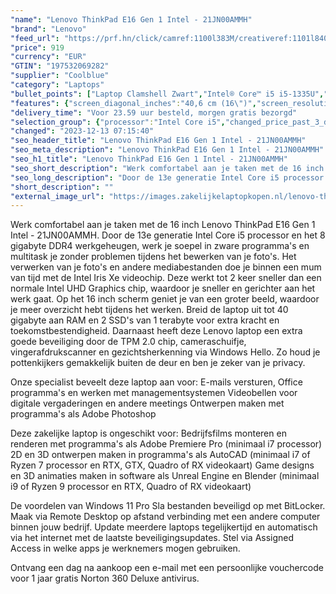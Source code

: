 ```yaml
---
"name": "Lenovo ThinkPad E16 Gen 1 Intel - 21JN00AMMH"
"brand": "Lenovo"
"feed_url": "https://prf.hn/click/camref:1100l383M/creativeref:1101l84031/destination:https%3A%2F%2Fwww.coolblue.nl%2Fproduct%2F941920"
"price": 919
"currency": "EUR"
"GTIN": "197532069282"
"supplier": "Coolblue"
"category": "Laptops"
"bullet_points": ["Laptop Clamshell Zwart","Intel® Core™ i5 i5-1335U","40,6 cm (16\") WUXGA 1920 x 1200 Pixels IPS LED backlight 16:10","8 GB DDR4-SDRAM 3200 MHz","256 GB SSD","Intel Iris Xe Graphics","Wi-Fi 6 (802.11ax) Ethernet LAN 1000,100 Mbit/s Bluetooth 5.1","Lithium-Polymeer (LiPo) 57 Wh 65 W","Windows 11 Pro 64-bit"]
"features": {"screen_diagonal_inches":"40,6 cm (16\")","screen_resolution":"1920 x 1200 Pixels","processor_family":"Intel® Core™ i5","memory_size":"8 GB","memory_type":"DDR4-SDRAM","total_storage_space":"256 GB","operating_system":"Windows 11 Pro","battery_capacity":"57 Wh","width":"356,1 mm","depth":"247,7 mm","height":"19,9 mm","weight":"1,97 kg"}
"delivery_time": "Voor 23.59 uur besteld, morgen gratis bezorgd"
"selection_group": {"processor":"Intel Core i5","changed_price_past_3_days":false,"product_family":"ThinkPad"}
"changed": "2023-12-13 07:15:40"
"seo_header_title": "Lenovo ThinkPad E16 Gen 1 Intel - 21JN00AMMH"
"seo_meta_description": "Lenovo ThinkPad E16 Gen 1 Intel - 21JN00AMMH"
"seo_h1_title": "Lenovo ThinkPad E16 Gen 1 Intel - 21JN00AMMH"
"seo_short_description": "Werk comfortabel aan je taken met de 16 inch Lenovo ThinkPad E16 Gen 1 Intel - 21JN00AMMH."
"seo_long_description": "Door de 13e generatie Intel Core i5 processor en het 8 gigabyte DDR4 werkgeheugen, werk je soepel in zware programma's en multitask je zonder problemen tijdens het bewerken van je foto's. Het verwerken van je foto's en andere mediabestanden doe je binnen een mum van tijd met de Intel Iris Xe videochip. Deze werkt tot 2 keer sneller dan een normale Intel UHD Graphics chip, waardoor je sneller en gerichter aan het werk gaat. Op het 16 inch scherm geniet je van een groter beeld, waardoor je meer overzicht hebt tijdens het werken. Breid de laptop uit tot 40 gigabyte aan RAM en 2 SSD's van 1 terabyte voor extra kracht en toekomstbestendigheid. Daarnaast heeft deze Lenovo laptop een extra goede beveiliging door de TPM 2. 0 chip, cameraschuifje, vingerafdrukscanner en gezichtsherkenning via Windows Hello. Zo houd je pottenkijkers gemakkelijk buiten de deur en ben je zeker van je privacy. \r\n\r\nOnze specialist beveelt deze laptop aan voor:\r\nE-mails versturen, Office programma's en werken met managementsystemen\r\nVideobellen voor digitale vergaderingen en andere meetings\r\nOntwerpen maken met programma's als Adobe Photoshop\r\n\r\n\r\nDeze zakelijke laptop is ongeschikt voor:\r\nBedrijfsfilms monteren en renderen met programma's als Adobe Premiere Pro (minimaal i7 processor)\r\n2D en 3D ontwerpen maken in programma's als AutoCAD (minimaal i7 of Ryzen 7 processor en RTX, GTX, Quadro of RX videokaart)\r\nGame designs en 3D animaties maken in software als Unreal Engine en Blender (minimaal i9 of Ryzen 9 processor en RTX, Quadro of RX videokaart)\r\n\r\n\r\nDe voordelen van Windows 11 Pro\r\nSla bestanden beveiligd op met BitLocker. \r\nMaak via Remote Desktop op afstand verbinding met een andere computer binnen jouw bedrijf. \r\nUpdate meerdere laptops tegelijkertijd en automatisch via het internet met de laatste beveiligingsupdates. \r\nStel via Assigned Access in welke apps je werknemers mogen gebruiken. \r\n\r\n \r\nOntvang een dag na aankoop een e-mail met een persoonlijke vouchercode voor 1 jaar gratis Norton 360 Deluxe antivirus."
"short_description": ""
"external_image_url": "https://images.zakelijkelaptopkopen.nl/lenovo-thinkpad-e16-gen-1-intel-21jn00ammh.webp"
---
```


Werk comfortabel aan je taken met de 16 inch Lenovo ThinkPad E16 Gen 1 Intel - 21JN00AMMH. Door de 13e generatie Intel Core i5 processor en het 8 gigabyte DDR4 werkgeheugen, werk je soepel in zware programma's en multitask je zonder problemen tijdens het bewerken van je foto's. Het verwerken van je foto's en andere mediabestanden doe je binnen een mum van tijd met de Intel Iris Xe videochip. Deze werkt tot 2 keer sneller dan een normale Intel UHD Graphics chip, waardoor je sneller en gerichter aan het werk gaat. Op het 16 inch scherm geniet je van een groter beeld, waardoor je meer overzicht hebt tijdens het werken. Breid de laptop uit tot 40 gigabyte aan RAM en 2 SSD's van 1 terabyte voor extra kracht en toekomstbestendigheid. Daarnaast heeft deze Lenovo laptop een extra goede beveiliging door de TPM 2.0 chip, cameraschuifje, vingerafdrukscanner en gezichtsherkenning via Windows Hello. Zo houd je pottenkijkers gemakkelijk buiten de deur en ben je zeker van je privacy.

Onze specialist beveelt deze laptop aan voor:
E-mails versturen, Office programma's en werken met managementsystemen
Videobellen voor digitale vergaderingen en andere meetings
Ontwerpen maken met programma's als Adobe Photoshop


Deze zakelijke laptop is ongeschikt voor:
Bedrijfsfilms monteren en renderen met programma's als Adobe Premiere Pro (minimaal i7 processor)
2D en 3D ontwerpen maken in programma's als AutoCAD (minimaal i7 of Ryzen 7 processor en RTX, GTX, Quadro of RX videokaart)
Game designs en 3D animaties maken in software als Unreal Engine en Blender (minimaal i9 of Ryzen 9 processor en RTX, Quadro of RX videokaart)


De voordelen van Windows 11 Pro
Sla bestanden beveiligd op met BitLocker.
Maak via Remote Desktop op afstand verbinding met een andere computer binnen jouw bedrijf.
Update meerdere laptops tegelijkertijd en automatisch via het internet met de laatste beveiligingsupdates.
Stel via Assigned Access in welke apps je werknemers mogen gebruiken.

 
Ontvang een dag na aankoop een e-mail met een persoonlijke vouchercode voor 1 jaar gratis Norton 360 Deluxe antivirus.